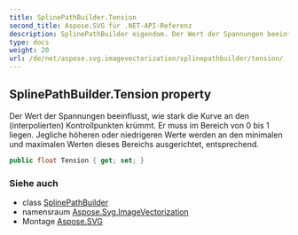 ```yaml
---
title: SplinePathBuilder.Tension
second_title: Aspose.SVG für .NET-API-Referenz
description: SplinePathBuilder eigendom. Der Wert der Spannungen beeinflusst wie stark die Kurve an den interpolierten Kontrollpunkten krümmt. Er muss im Bereich von 0 bis 1 liegen. Jegliche höheren oder niedrigeren Werte werden an den minimalen und maximalen Werten dieses Bereichs ausgerichtet entsprechend.
type: docs
weight: 20
url: /de/net/aspose.svg.imagevectorization/splinepathbuilder/tension/
---
```

## SplinePathBuilder.Tension property

Der Wert der Spannungen beeinflusst, wie stark die Kurve an den (interpolierten) Kontrollpunkten krümmt. Er muss im Bereich von 0 bis 1 liegen. Jegliche höheren oder niedrigeren Werte werden an den minimalen und maximalen Werten dieses Bereichs ausgerichtet, entsprechend.

```csharp
public float Tension { get; set; }
```

### Siehe auch

* class [SplinePathBuilder](../)
* namensraum [Aspose.Svg.ImageVectorization](../../splinepathbuilder/)
* Montage [Aspose.SVG](../../../)


